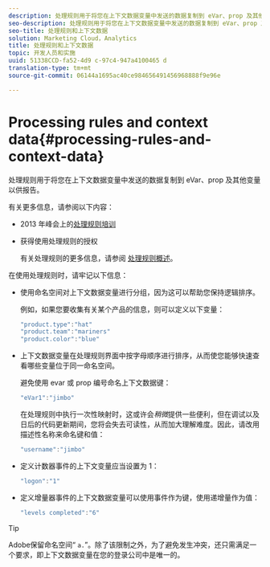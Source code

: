 ```yaml
---
description: 处理规则用于将您在上下文数据变量中发送的数据复制到 eVar、prop 及其他变量以供报告。
seo-description: 处理规则用于将您在上下文数据变量中发送的数据复制到 eVar、prop 及其他变量以供报告。
seo-title: 处理规则和上下文数据
solution: Marketing Cloud，Analytics
title: 处理规则和上下文数据
topic: 开发人员和实施
uuid: 51338CCD-fa52-4d9 c-97c4-947a4100465 d
translation-type: tm+mt
source-git-commit: 06144a1695ac40ce984656491456968888f9e96e

---
```



# Processing rules and context data{#processing-rules-and-context-data}

处理规则用于将您在上下文数据变量中发送的数据复制到 eVar、prop 及其他变量以供报告。

有关更多信息，请参阅以下内容：

* 2013 年峰会上的[处理规则培训](https://tv.adobe.com/embed/1181/16506/)
* 获得使用处理规则的授权

   有关处理规则的更多信息，请参阅 [处理规则概述](https://docs.adobe.com/content/help/en/analytics/admin/admin-tools/processing-rules/processing-rules.html)。

在使用处理规则时，请牢记以下信息：

* 使用命名空间对上下文数据变量进行分组，因为这可以帮助您保持逻辑排序。

   例如，如果您要收集有关某个产品的信息，则可以定义以下变量：

   ```js
   "product.type":"hat" 
   "product.team":"mariners" 
   "product.color":"blue"
   ```

* 上下文数据变量在处理规则界面中按字母顺序进行排序，从而使您能够快速查看哪些变量位于同一命名空间。

   避免使用 evar 或 prop 编号命名上下文数据键：

   ```js
   "eVar1":"jimbo"
   ```

   在处理规则中执行一次性映射时，这或许会&#x200B;*稍微*&#x200B;提供一些便利，但在调试以及日后的代码更新期间，您将会失去可读性，从而加大理解难度。因此，请改用描述性名称来命名键和值：

   ```js
   "username":"jimbo"
   ```

* 定义计数器事件的上下文变量应当设置为 1：

   ```js
   "logon":"1"
   ```

* 定义增量器事件的上下文数据变量可以使用事件作为键，使用递增量作为值：

   ```js
   "levels completed":"6"
   ```

>[!TIP]
>
>Adobe保留命名空间“ `a.`”。除了该限制之外，为了避免发生冲突，还只需满足一个要求，即上下文数据变量在您的登录公司中是唯一的。

